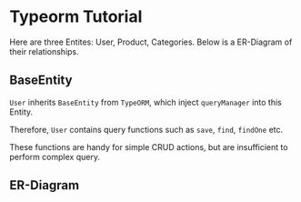 # Typeorm Tutorial

Here are three Entites: User, Product, Categories. Below is a ER-Diagram of their relationships.

## BaseEntity

`User` inherits `BaseEntity` from `TypeORM`, which inject `queryManager` into this Entity.

Therefore, `User` contains query functions such as `save`, `find`, `findOne` etc.

These functions are handy for simple CRUD actions, but are insufficient to perform complex query.

## ER-Diagram

